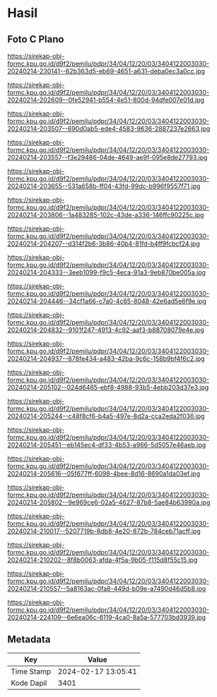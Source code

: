 # Hasil

## Foto C Plano

https://sirekap-obj-formc.kpu.go.id/d9f2/pemilu/pdpr/34/04/12/20/03/3404122003030-20240214-230141--62b363d5-eb69-4651-a631-deba0ec3a0cc.jpg

https://sirekap-obj-formc.kpu.go.id/d9f2/pemilu/pdpr/34/04/12/20/03/3404122003030-20240214-202609--0fe52941-b554-4e51-800d-94dfe007e01d.jpg

https://sirekap-obj-formc.kpu.go.id/d9f2/pemilu/pdpr/34/04/12/20/03/3404122003030-20240214-203507--690d0ab5-ede4-4583-9636-2887237e2663.jpg

https://sirekap-obj-formc.kpu.go.id/d9f2/pemilu/pdpr/34/04/12/20/03/3404122003030-20240214-203557--f3e29486-04de-4649-ae9f-095e8de27793.jpg

https://sirekap-obj-formc.kpu.go.id/d9f2/pemilu/pdpr/34/04/12/20/03/3404122003030-20240214-203655--531a658b-ff04-43fd-99dc-b996f9557f71.jpg

https://sirekap-obj-formc.kpu.go.id/d9f2/pemilu/pdpr/34/04/12/20/03/3404122003030-20240214-203806--1a483285-102c-43de-a336-146ffc90225c.jpg

https://sirekap-obj-formc.kpu.go.id/d9f2/pemilu/pdpr/34/04/12/20/03/3404122003030-20240214-204207--d314f2b6-3b86-40b4-81fd-b4ff9fcbcf24.jpg

https://sirekap-obj-formc.kpu.go.id/d9f2/pemilu/pdpr/34/04/12/20/03/3404122003030-20240214-204333--3eeb1099-f9c5-4eca-91a3-9eb870be005a.jpg

https://sirekap-obj-formc.kpu.go.id/d9f2/pemilu/pdpr/34/04/12/20/03/3404122003030-20240214-204446--34cf1a66-c7a0-4c65-8048-42e6ad5e6f9e.jpg

https://sirekap-obj-formc.kpu.go.id/d9f2/pemilu/pdpr/34/04/12/20/03/3404122003030-20240214-204832--9101f247-4913-4c92-aaf3-b88708079e4e.jpg

https://sirekap-obj-formc.kpu.go.id/d9f2/pemilu/pdpr/34/04/12/20/03/3404122003030-20240214-204937--878fe434-a483-42ba-9c6c-158b9bf4f6c2.jpg

https://sirekap-obj-formc.kpu.go.id/d9f2/pemilu/pdpr/34/04/12/20/03/3404122003030-20240214-205102--024d6465-ebf8-4988-93b5-4ebb203d37e3.jpg

https://sirekap-obj-formc.kpu.go.id/d9f2/pemilu/pdpr/34/04/12/20/03/3404122003030-20240214-205244--c48f8cf6-b4a5-497e-8d2a-cca2eda2f036.jpg

https://sirekap-obj-formc.kpu.go.id/d9f2/pemilu/pdpr/34/04/12/20/03/3404122003030-20240214-205451--eb145ec4-df33-4b53-a966-5d5057e46aeb.jpg

https://sirekap-obj-formc.kpu.go.id/d9f2/pemilu/pdpr/34/04/12/20/03/3404122003030-20240214-205616--05f677ff-6098-4bee-8d16-8690a1da03ef.jpg

https://sirekap-obj-formc.kpu.go.id/d9f2/pemilu/pdpr/34/04/12/20/03/3404122003030-20240214-205802--9e969ce6-02a5-4627-87b8-5ae84b63990a.jpg

https://sirekap-obj-formc.kpu.go.id/d9f2/pemilu/pdpr/34/04/12/20/03/3404122003030-20240214-210017--5207719b-8db8-4e20-872b-784ceb71acff.jpg

https://sirekap-obj-formc.kpu.go.id/d9f2/pemilu/pdpr/34/04/12/20/03/3404122003030-20240214-210202--8f8b0063-afda-4f5a-9b05-f115d8f55c15.jpg

https://sirekap-obj-formc.kpu.go.id/d9f2/pemilu/pdpr/34/04/12/20/03/3404122003030-20240214-210557--5a8163ac-0fa8-449d-b09e-a7490d46d5b8.jpg

https://sirekap-obj-formc.kpu.go.id/d9f2/pemilu/pdpr/34/04/12/20/03/3404122003030-20240214-224109--6e6ea06c-6119-4ca0-8a5a-577703bd3939.jpg


## Metadata

| Key        | Value               |
| ---------- | ------------------- |
| Time Stamp | 2024-02-17 13:05:41 |
| Kode Dapil | 3401                |



